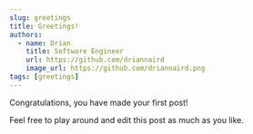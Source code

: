 ```yaml
---
slug: greetings
title: Greetings!
authors:
  - name: Drian
    title: Software Engineer
    url: https://github.com/driannaird
    image_url: https://github.com/driannaird.png
tags: [greetings]
---
```


Congratulations, you have made your first post!

Feel free to play around and edit this post as much as you like.
